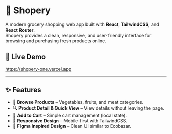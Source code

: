 # 🛒 Shopery

A modern grocery shopping web app built with **React**, **TailwindCSS**, and **React Router**.  
Shopery provides a clean, responsive, and user-friendly interface for browsing and purchasing fresh products online.

## 🚀 Live Demo
https://shopery-one.vercel.app

---

## ✨ Features
- 🥬 **Browse Products** – Vegetables, fruits, and meat categories.
- 🔍 **Product Detail & Quick View** – View details without leaving the page.
- 🛒 **Add to Cart** – Simple cart management (local state).
- 📱 **Responsive Design** – Mobile-first with TailwindCSS.
- 🎨 **Figma Inspired Design** – Clean UI similar to Ecobazar.
